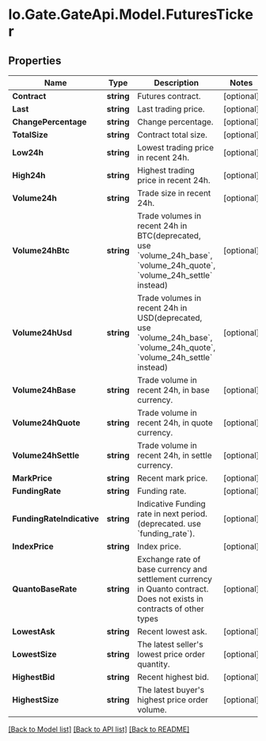 
# Io.Gate.GateApi.Model.FuturesTicker

## Properties

Name | Type | Description | Notes
------------ | ------------- | ------------- | -------------
**Contract** | **string** | Futures contract. | [optional] 
**Last** | **string** | Last trading price. | [optional] 
**ChangePercentage** | **string** | Change percentage. | [optional] 
**TotalSize** | **string** | Contract total size. | [optional] 
**Low24h** | **string** | Lowest trading price in recent 24h. | [optional] 
**High24h** | **string** | Highest trading price in recent 24h. | [optional] 
**Volume24h** | **string** | Trade size in recent 24h. | [optional] 
**Volume24hBtc** | **string** | Trade volumes in recent 24h in BTC(deprecated, use &#x60;volume_24h_base&#x60;, &#x60;volume_24h_quote&#x60;, &#x60;volume_24h_settle&#x60; instead) | [optional] 
**Volume24hUsd** | **string** | Trade volumes in recent 24h in USD(deprecated, use &#x60;volume_24h_base&#x60;, &#x60;volume_24h_quote&#x60;, &#x60;volume_24h_settle&#x60; instead) | [optional] 
**Volume24hBase** | **string** | Trade volume in recent 24h, in base currency. | [optional] 
**Volume24hQuote** | **string** | Trade volume in recent 24h, in quote currency. | [optional] 
**Volume24hSettle** | **string** | Trade volume in recent 24h, in settle currency. | [optional] 
**MarkPrice** | **string** | Recent mark price. | [optional] 
**FundingRate** | **string** | Funding rate. | [optional] 
**FundingRateIndicative** | **string** | Indicative Funding rate in next period. (deprecated. use &#x60;funding_rate&#x60;). | [optional] 
**IndexPrice** | **string** | Index price. | [optional] 
**QuantoBaseRate** | **string** | Exchange rate of base currency and settlement currency in Quanto contract. Does not exists in contracts of other types | [optional] 
**LowestAsk** | **string** | Recent lowest ask. | [optional] 
**LowestSize** | **string** | The latest seller&#39;s lowest price order quantity. | [optional] 
**HighestBid** | **string** | Recent highest bid. | [optional] 
**HighestSize** | **string** | The latest buyer&#39;s highest price order volume. | [optional] 

[[Back to Model list]](../README.md#documentation-for-models)
[[Back to API list]](../README.md#documentation-for-api-endpoints)
[[Back to README]](../README.md)
